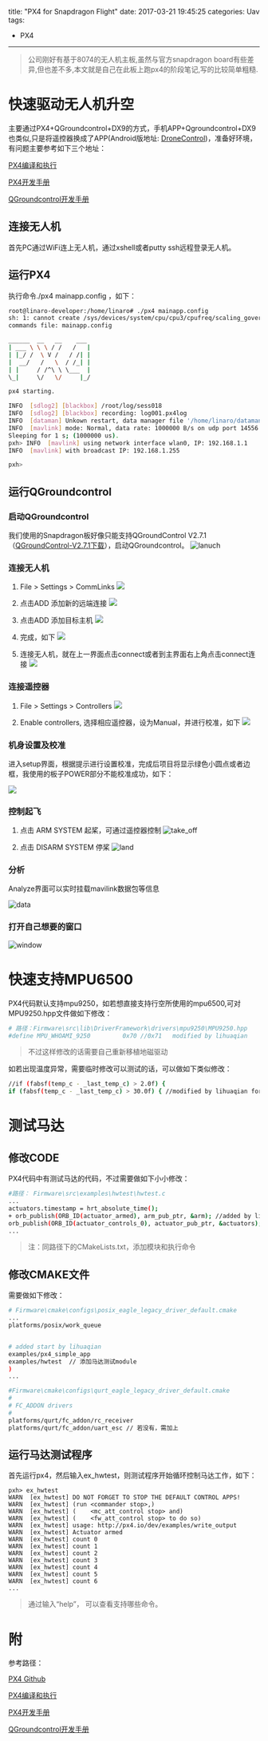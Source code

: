 title: "PX4 for Snapdragon Flight"
date: 2017-03-21 19:45:25
categories: Uav
tags: 
 - PX4
---
>公司刚好有基于8074的无人机主板,虽然与官方snapdragon board有些差异,但也差不多,本文就是自己在此板上跑px4的阶段笔记,写的比较简单粗糙. 

# 快速驱动无人机升空
主要通过PX4+QGroundcontrol+DX9的方式，手机APP+Qgroundcontrol+DX9也类似,只是将遥控器换成了APP(Android版地址: [DroneControl](https://github.com/ATLFlight/drone-controller))，准备好环境，有问题主要参考如下三个地址：

[PX4编译和执行](https://github.com/ATLFlight/ATLFlightDocs/blob/master/PX4.md#stable-releases)

[PX4开发手册](https://dev.px4.io)

[QGroundcontrol开发手册](https://donlakeflyer.gitbooks.io/qgroundcontrol-developers-guide/content/)

## 连接无人机
首先PC通过WiFi连上无人机，通过xshell或者putty ssh远程登录无人机。

<!--more-->
## 运行PX4
执行命令./px4 mainapp.config ，如下：
```bash
root@linaro-developer:/home/linaro# ./px4 mainapp.config 
sh: 1: cannot create /sys/devices/system/cpu/cpu3/cpufreq/scaling_governor: Directory nonexistent
commands file: mainapp.config

______  __   __    ___ 
| ___ \ \ \ / /   /   |
| |_/ /  \ V /   / /| |
|  __/   /   \  / /_| |
| |     / /^\ \ \___  |
\_|     \/   \/     |_/

px4 starting.

INFO  [sdlog2] [blackbox] /root/log/sess018
INFO  [sdlog2] [blackbox] recording: log001.px4log
INFO  [dataman] Unkown restart, data manager file '/home/linaro/dataman' size is 47640 bytes
INFO  [mavlink] mode: Normal, data rate: 1000000 B/s on udp port 14556 remote port 14550
Sleeping for 1 s; (1000000 us).
pxh> INFO  [mavlink] using network interface wlan0, IP: 192.168.1.1
INFO  [mavlink] with broadcast IP: 192.168.1.255

pxh> 

```
## 运行QGroundcontrol
### 启动QGroundcontrol
我们使用的Snapdragon板好像只能支持QGroundControl V2.7.1 （[QGroundControl-V2.7.1下载](http://pan.baidu.com/s/1sl2fXhF)），启动QGroundcontrol。
![lanuch](http://7xjdax.com1.z0.glb.clouddn.com/start_qground.jpg)

### 连接无人机
1. File > Settings > CommLinks
![](http://7xjdax.com1.z0.glb.clouddn.com/com_link1.jpg)

2. 点击ADD 添加新的远端连接
![](http://7xjdax.com1.z0.glb.clouddn.com/com_link2.jpg)

3. 点击ADD 添加目标主机
![](http://7xjdax.com1.z0.glb.clouddn.com/com_link3.jpg)

4. 完成，如下
![](http://7xjdax.com1.z0.glb.clouddn.com/com_link.jpg)

5. 连接无人机，就在上一界面点击connect或者到主界面右上角点击connect连接
![](http://7xjdax.com1.z0.glb.clouddn.com/connect.jpg)

### 连接遥控器
1. File > Settings > Controllers
![](http://7xjdax.com1.z0.glb.clouddn.com/controller.jpg)

2. Enable controllers, 选择相应遥控器，设为Manual，并进行校准，如下
![](http://7xjdax.com1.z0.glb.clouddn.com/controller1.jpg)

### 机身设置及校准
进入setup界面，根据提示进行设置校准，完成后项目将显示绿色小圆点或者边框，我使用的板子POWER部分不能校准成功，如下：

![](http://7xjdax.com1.z0.glb.clouddn.com/setup_ok.jpg)
### 控制起飞
1. 点击 ARM SYSTEM 起桨，可通过遥控器控制 
![take_off](http://7xjdax.com1.z0.glb.clouddn.com/fly.jpg)

2. 点击 DISARM SYSTEM 停桨
![land](http://7xjdax.com1.z0.glb.clouddn.com/fly_end.png)

### 分析
Analyze界面可以实时挂载mavilink数据包等信息

![data](http://7xjdax.com1.z0.glb.clouddn.com/analyze.jpg)

### 打开自己想要的窗口

![window](http://7xjdax.com1.z0.glb.clouddn.com/tool_qg.jpg)

# 快速支持MPU6500
PX4代码默认支持mpu9250，如若想直接支持行空所使用的mpu6500,可对MPU9250.hpp文件做如下修改：
```bash
# 路径：Firmware\src\lib\DriverFramework\drivers\mpu9250\MPU9250.hpp
#define MPU_WHOAMI_9250			0x70 //0x71   modified by lihuaqian
```
>不过这样修改的话需要自己重新移植地磁驱动

如若出现温度异常，需要临时修改可以测试的话，可以做如下类似修改：
```bash
//if (fabsf(temp_c - _last_temp_c) > 2.0f) {
if (fabsf(temp_c - _last_temp_c) > 30.0f) { //modified by lihuaqian for debug
```

# 测试马达
## 修改CODE
PX4代码中有测试马达的代码，不过需要做如下小小修改：
```bash
#路径： Firmware\src\examples\hwtest\hwtest.c
...
actuators.timestamp = hrt_absolute_time();
+ orb_publish(ORB_ID(actuator_armed), arm_pub_ptr, &arm); //added by lihuaqian
orb_publish(ORB_ID(actuator_controls_0), actuator_pub_ptr, &actuators);
...
```
>注：同路径下的CMakeLists.txt，添加模块和执行命令

## 修改CMAKE文件
需要做如下修改：
```bash
# Firmware\cmake\configs\posix_eagle_legacy_driver_default.cmake
...
platforms/posix/work_queue


# added start by lihuaqian
examples/px4_simple_app
examples/hwtest  // 添加马达测试module
)
...

#Firmware\cmake\configs\qurt_eagle_legacy_driver_default.cmake
#
# FC_ADDON drivers
#
platforms/qurt/fc_addon/rc_receiver
platforms/qurt/fc_addon/uart_esc // 若没有，需加上

```
## 运行马达测试程序
首先运行px4，然后输入ex_hwtest，则测试程序开始循环控制马达工作，如下：
```
pxh> ex_hwtest
WARN  [ex_hwtest] DO NOT FORGET TO STOP THE DEFAULT CONTROL APPS!
WARN  [ex_hwtest] (run <commander stop>,)
WARN  [ex_hwtest] (    <mc_att_control stop> and)
WARN  [ex_hwtest] (    <fw_att_control stop> to do so)
WARN  [ex_hwtest] usage: http://px4.io/dev/examples/write_output
WARN  [ex_hwtest] Actuator armed
WARN  [ex_hwtest] count 0
WARN  [ex_hwtest] count 1
WARN  [ex_hwtest] count 2
WARN  [ex_hwtest] count 3
WARN  [ex_hwtest] count 4
WARN  [ex_hwtest] count 5
WARN  [ex_hwtest] count 6
...
```
>通过输入“help”， 可以查看支持哪些命令。



# 附 
参考路径：

[PX4 Github](https://github.com/ATLFlight)

[PX4编译和执行](https://github.com/ATLFlight/ATLFlightDocs/blob/master/PX4.md#stable-releases)

[PX4开发手册](https://dev.px4.io)


[QGroundcontrol开发手册](https://donlakeflyer.gitbooks.io/qgroundcontrol-developers-guide/content/)
